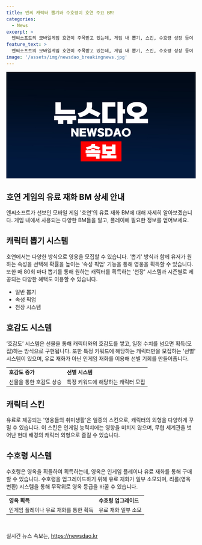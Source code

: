 ```yaml
---
title: 엔씨 캐릭터 뽑기와 수호령이 호연 주요 BM!
categories:
  - News
excerpt: >
  엔씨소프트의 모바일게임 호연이 주목받고 있는데, 게임 내 뽑기, 스킨, 수호령 성장 등이 주요 BM으로 소개됐다. 캐릭터 뽑기 시스템과 호감도로 캐릭터 모집이 이뤄지며, 선별이라는 특정 키워드에 해당하는 캐릭터만 모집하는 방식도 있다. 유료 스킨은 영웅 외형을 꾸며주는 역할을 하며, 수호령 업그레이드에는 유료 재화가 소모된다. 호연은 다채로운 유료 아이템과 다양한 방식의 캐릭터 획득 시스템을 통해 게이머들에게 다채로운 경험을 제공하고 있다.
feature_text: >
  엔씨소프트의 모바일게임 호연이 주목받고 있는데, 게임 내 뽑기, 스킨, 수호령 성장 등이 주요 BM으로 소개됐다. 캐릭터 뽑기 시스템과 호감도로 캐릭터 모집이 이뤄지며, 선별이라는 특정 키워드에 해당하는 캐릭터만 모집하는 방식도 있다. 유료 스킨은 영웅 외형을 꾸며주는 역할을 하며, 수호령 업그레이드에는 유료 재화가 소모된다. 호연은 다채로운 유료 아이템과 다양한 방식의 캐릭터 획득 시스템을 통해 게이머들에게 다채로운 경험을 제공하고 있다.
image: '/assets/img/newsdao_breakingnews.jpg'
---
```


<p><img src="/assets/img/newsdao_breakingnews.jpg" alt="cryptoinkorea 속보" /></p>

<h2>호연 게임의 유료 재화 BM 상세 안내</h2>

<p data-ke-size="size16">엔씨소프트가 선보인 모바일 게임 '호연'의 유료 재화 BM에 대해 자세히 알아보겠습니다. 게임 내에서 사용되는 다양한 BM들을 알고, 플레이에 필요한 정보를 얻어보세요.</p>

<h2 data-ke-size="size26">캐릭터 뽑기 시스템</h2>

<p>호연에서는 다양한 방식으로 영웅을 모집할 수 있습니다. '뽑기' 방식과 함께 유저가 원하는 속성을 선택해 확률을 높이는 '속성 픽업' 기능을 통해 영웅을 획득할 수 있습니다. 또한 매 80회 마다 뽑기를 통해 원하는 캐릭터를 획득하는 '천장' 시스템과 시즌별로 제공되는 다양한 혜택도 이용할 수 있습니다.</p>

<ul>
  <li>일반 뽑기</li>
  <li>속성 픽업</li>
  <li>천장 시스템</li>
</ul>

<h2 data-ke-size="size26">호감도 시스템</h2>

<p>‘호감도’ 시스템은 선물을 통해 캐릭터와의 호감도를 쌓고, 일정 수치를 넘으면 획득(모집)하는 방식으로 구현됩니다. 또한 특정 키워드에 해당하는 캐릭터만을 모집하는 '선별' 시스템이 있으며, 유료 재화가 아닌 인게임 재화를 이용해 선별 기회를 만들어줍니다.</p>

<table>
  <tr>
    <td><b>호감도 증가</b></td>
    <td><b>선별 시스템</b></td>
  </tr>
  <tr>
    <td>선물을 통한 호감도 상승</td>
    <td>특정 키워드에 해당하는 캐릭터 모집</td>
  </tr>
</table>

<h2 data-ke-size="size26">캐릭터 스킨</h2>

<p>유료로 제공되는 '영웅들의 취미생활'은 일종의 스킨으로, 캐릭터의 외형을 다양하게 꾸밀 수 있습니다. 이 스킨은 인게임 능력치에는 영향을 미치지 않으며, 무협 세계관을 벗어난 현대 배경의 캐릭터 외형으로 즐길 수 있습니다.</p>

<h2 data-ke-size="size26">수호령 시스템</h2>

<p>수호령은 영옥을 획들하여 획득하는데, 영옥은 인게임 플레이나 유료 재화를 통해 구매할 수 있습니다. 수호령을 업그레이드하기 위해 유료 재화가 일부 소모되며, 리롤(영옥 변환) 시스템을 통해 무작위로 영옥 등급을 바꿀 수 있습니다.</p>

<table>
  <tr>
    <td><b>영옥 획득</b></td>
    <td><b>수호령 업그레이드</b></td>
  </tr>
  <tr>
    <td>인게임 플레이나 유료 재화를 통한 획득</td>
    <td>유료 재화 일부 소모</td>
  </tr>
</table>

<p data-ke-size="size16">&nbsp;</p>
실시간 뉴스 속보는, <a href="https://newsdao.kr" rel="dofollow">https://newsdao.kr</a>


